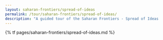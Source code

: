```yaml
---
layout: saharan-frontiers/spread-of-ideas
permalink: /tour/saharan-frontiers/spread-of-ideas/
description: "A guided tour of the Saharan Frontiers - Spread of Ideas section of Northwestern University's Block Museum exhibition of Caravans of Gold."
---
```

{% tf pages/saharan-frontiers/spread-of-ideas.md %}
